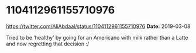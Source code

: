 # 1104112961155710976
https://twitter.com/AliAbdaal/status/1104112961155710976
**Date:** 2019-03-08

Tried to be ‘healthy’ by going for an Americano with milk rather than a Latte and now regretting that decision :/
